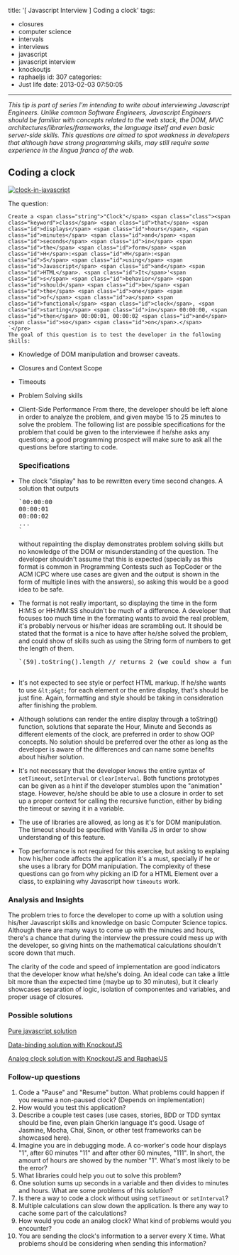 title: '[ Javascript Interview ] Coding a clock'
tags:
  - closures
  - computer science
  - intervals
  - interviews
  - javascript
  - javascript interview
  - knockoutjs
  - raphaeljs
id: 307
categories:
  - Just life
date: 2013-02-03 07:50:05
---

_This tip is part of series I'm intending to write about interviewing Javascript Engineers. Unlike common Software Engineers, Javascript Engineers should be familiar with concepts related to the web stack, the DOM, MVC architectures/libraries/frameworks, the language itself and even basic server-side skills. This questions are aimed to spot weakness in developers that although have strong programming skills, may still require some experience in the lingua franca of the web._

## Coding a clock

[![clock-in-javascript](http://jjperezaguinaga.files.wordpress.com/2013/02/clock-in-javascript.png)](http://jjperezaguinaga.files.wordpress.com/2013/02/clock-in-javascript.png)

The question:

    Create a <span class="string">"Clock"</span> <span class="class"><span class="keyword">class</span> <span class="id">that</span> <span class="id">displays</span> <span class="id">hours</span>, <span class="id">minutes</span> <span class="id">and</span> <span class="id">seconds</span> <span class="id">in</span> <span class="id">the</span> <span class="id">form</span> <span class="id">H</span>:<span class="id">M</span>:<span class="id">S</span> <span class="id">using</span> <span class="id">Javascript</span> <span class="id">and</span> <span class="id">HTML</span>. <span class="id">It</span>'<span class="id">s</span> <span class="id">behavior</span> <span class="id">should</span> <span class="id">be</span> <span class="id">the</span> <span class="id">one</span> <span class="id">of</span> <span class="id">a</span> <span class="id">functional</span> <span class="id">clock</span>, <span class="id">starting</span> <span class="id">in</span> 00:00:00, <span class="id">then</span> 00:00:01, 00:00:02 <span class="id">and</span> <span class="id">so</span> <span class="id">on</span>.</span>
    `</pre>
    The goal of this question is to test the developer in the following skills:

*   Knowledge of DOM manipulation and browser caveats.
*   Closures and Context Scope
*   Timeouts
*   Problem Solving skills
*   Client-Side Performance
    From there, the developer should be left alone in order to analyze the problem, and given maybe 15 to 25 minutes to solve the problem. The following list are possible specifications for the problem that could be given to the interviewee if he/she asks any questions; a good programming prospect will make sure to ask all the questions before starting to code.

    ### Specifications

*   The clock "display" has to be rewritten every time second changes. A solution that outputs
    <pre>`00<span class="pseudo">:00</span><span class="pseudo">:00</span>
    00<span class="pseudo">:00</span><span class="pseudo">:01</span>
    00<span class="pseudo">:00</span><span class="pseudo">:02</span>
    ...
    `</pre>
    without repainting the display demonstrates problem solving skills but no knowledge of the DOM or misunderstanding of the question. The developer shouldn't assume that this is expected (specially as this format is common in Programming Contests such as TopCoder or the ACM ICPC where use cases are given and the output is shown in the form of multiple lines with the answers), so asking this would be a good idea to be safe.
*   The format is not really important, so displaying the time in the form H:M:S or HH:MM:SS shouldn't be much of a difference. A developer that focuses too much time in the formating wants to avoid the real problem, it's probably nervous or his/her ideas are scrambling out. It should be stated that the format is a nice to have after he/she solved the problem, and could show of skills such as using the String form of numbers to get the length of them.
    <pre>`(<span class="number">59</span>).toString().length // returns <span class="number">2</span> (we could show a <span class="function"><span class="keyword">function</span> <span class="title">format</span><span class="params">(num)</span></span> using this <span class="keyword">and</span> ask why it works)

*   It's not expected to see style or perfect HTML markup. If he/she wants to use `&lt;p&gt;` for each element or the entire display, that's should be just fine. Again, formatting and style should be taking in consideration after finishing the problem.
*   Although solutions can render the entire display through a toString() function, solutions that separate the Hour, Minute and Seconds as different elements of the clock, are preferred in order to show OOP concepts. No solution should be preferred over the other as long as the developer is aware of the differences and can name some benefits about his/her solution.
*   It's not necessary that the developer knows the entire syntax of `setTimeout`, `setInterval` or `clearInterval`. Both functions prototypes can be given as a hint if the developer stumbles upon the "animation" stage. However, he/she should be able to use a closure in order to set up a proper context for calling the recursive function, either by biding the timeout or saving it in a variable.
*   The use of libraries are allowed, as long as it's for DOM manipulation. The timeout should be specified with Vanilla JS in order to show understanding of this feature.
*   Top performance is not required for this exercise, but asking to explaing how his/her code affects the application it's a must, specially if he or she uses a library for DOM manipulation. The complexity of these questions can go from why picking an ID for a HTML Element over a class, to explaining why Javascript how `timeouts` work.

### Analysis and Insights

The problem tries to force the developer to come up with a solution using his/her Javascript skills and knowledge on basic Computer Science topics. Although there are many ways to come up with the minutes and hours, there's a chance that during the interview the pressure could mess up with the developer, so giving hints on the mathematical calculations shouldn't score down that much.

The clarity of the code and speed of implementation are good indicators that the developer know what he/she's doing. An ideal code can take a little bit more than the expected time (maybe up to 30 minutes), but it clearly showcases separation of logic, isolation of componentes and variables, and proper usage of closures.

### Possible solutions

[Pure javascript solution](http://jsfiddle.net/jjperezaguinaga/sPSzu/)

[Data-binding solution with KnockoutJS](http://jsfiddle.net/jjperezaguinaga/kYEBf/)

[Analog clock solution with KnockoutJS and RaphaelJS](http://jsfiddle.net/jjperezaguinaga/WEaFx/)

### Follow-up questions

1.  Code a "Pause" and "Resume" button. What problems could happen if you resume a non-paused clock? (Depends on implementation)
2.  How would you test this application?
3.  Describe a couple test cases (use cases, stories, BDD or TDD syntax should be fine, even plain Gherkin language it's good. Usage of Jasmine, Mocha, Chai, Sinon, or other test frameworks can be showcased here).
4.  Imagine you are in debugging mode. A co-worker's code hour displays "1", after 60 minutes "11" and after other 60 minutes, "111". In short, the amount of hours are showed by the number "1". What's most likely to be the error?
5.  What libraries could help you out to solve this problem?
6.  One solution sums up seconds in a variable and then divides to minutes and hours. What are some problems of this solution?
7.  Is there a way to code a clock without using `setTimeout` or `setInterval`?
8.  Multiple calculations can slow down the application. Is there any way to cache some part of the calculations?
9.  How would you code an analog clock? What kind of problems would you encounter?
10.  You are sending the clock's information to a server every X time. What problems should be considering when sending this information?